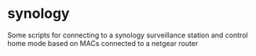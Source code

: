 # synology
Some scripts for connecting to a synology surveillance station and control home mode based on MACs connected to a netgear router